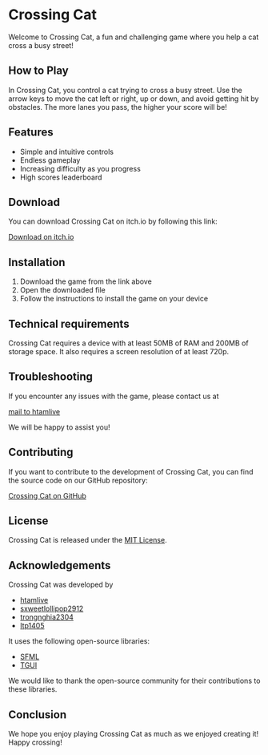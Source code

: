 # Crossing Cat

Welcome to Crossing Cat, a fun and challenging game where you help a cat cross a busy street!

## How to Play

In Crossing Cat, you control a cat trying to cross a busy street. Use the arrow keys to move the cat left or right, up or down, and avoid getting hit by obstacles. The more lanes you pass, the higher your score will be!

## Features

- Simple and intuitive controls
- Endless gameplay
- Increasing difficulty as you progress
- High scores leaderboard

## Download

You can download Crossing Cat on itch.io by following this link:

[Download on itch.io](https://htamlive.itch.io/crossing-cat)

## Installation

1. Download the game from the link above
2. Open the downloaded file
3. Follow the instructions to install the game on your device

## Technical requirements

Crossing Cat requires a device with at least 50MB of RAM and 200MB of storage space. It also requires a screen resolution of at least 720p.

## Troubleshooting

If you encounter any issues with the game, please contact us at 

[mail to htamlive](mailto:wwwnmquang@gmail.com) 

We will be happy to assist you!

## Contributing

If you want to contribute to the development of Crossing Cat, you can find the source code on our GitHub repository:

[Crossing Cat on GitHub](https://github.com/htamlive/FinalProjectCS202/tree/master/src)

## License

Crossing Cat is released under the [MIT License](https://opensource.org/licenses/MIT).

## Acknowledgements

Crossing Cat was developed by 
- [htamlive](https://github.com/htamlive) 
- [sxweetlollipop2912](https://github.com/sxweetlollipop2912)
- [trongnghia2304](https://github.com/trongnghia2304)
- [ltp1405](https://github.com/ltp1405)

It uses the following open-source libraries:
- [SFML](https://www.sfml-dev.org/)
- [TGUI](https://tgui.eu/)

We would like to thank the open-source community for their contributions to these libraries.

## Conclusion

We hope you enjoy playing Crossing Cat as much as we enjoyed creating it! Happy crossing!
